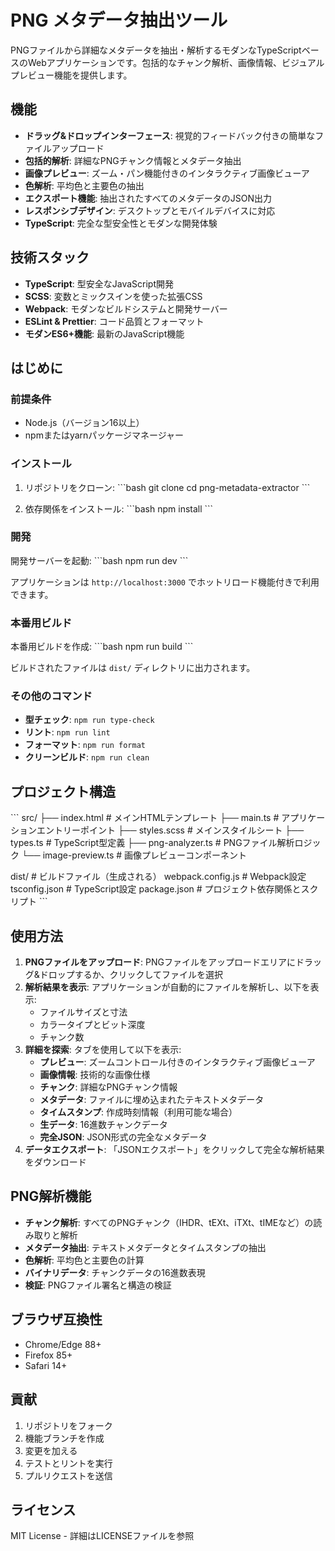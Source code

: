 # PNG メタデータ抽出ツール

PNGファイルから詳細なメタデータを抽出・解析するモダンなTypeScriptベースのWebアプリケーションです。包括的なチャンク解析、画像情報、ビジュアルプレビュー機能を提供します。

## 機能

- **ドラッグ&ドロップインターフェース**: 視覚的フィードバック付きの簡単なファイルアップロード
- **包括的解析**: 詳細なPNGチャンク情報とメタデータ抽出
- **画像プレビュー**: ズーム・パン機能付きのインタラクティブ画像ビューア
- **色解析**: 平均色と主要色の抽出
- **エクスポート機能**: 抽出されたすべてのメタデータのJSON出力
- **レスポンシブデザイン**: デスクトップとモバイルデバイスに対応
- **TypeScript**: 完全な型安全性とモダンな開発体験

## 技術スタック

- **TypeScript**: 型安全なJavaScript開発
- **SCSS**: 変数とミックスインを使った拡張CSS
- **Webpack**: モダンなビルドシステムと開発サーバー
- **ESLint & Prettier**: コード品質とフォーマット
- **モダンES6+機能**: 最新のJavaScript機能

## はじめに

### 前提条件

- Node.js（バージョン16以上）
- npmまたはyarnパッケージマネージャー

### インストール

1. リポジトリをクローン:
\`\`\`bash
git clone <repository-url>
cd png-metadata-extractor
\`\`\`

2. 依存関係をインストール:
\`\`\`bash
npm install
\`\`\`

### 開発

開発サーバーを起動:
\`\`\`bash
npm run dev
\`\`\`

アプリケーションは `http://localhost:3000` でホットリロード機能付きで利用できます。

### 本番用ビルド

本番用ビルドを作成:
\`\`\`bash
npm run build
\`\`\`

ビルドされたファイルは `dist/` ディレクトリに出力されます。

### その他のコマンド

- **型チェック**: `npm run type-check`
- **リント**: `npm run lint`
- **フォーマット**: `npm run format`
- **クリーンビルド**: `npm run clean`

## プロジェクト構造

\`\`\`
src/
├── index.html          # メインHTMLテンプレート
├── main.ts            # アプリケーションエントリーポイント
├── styles.scss        # メインスタイルシート
├── types.ts           # TypeScript型定義
├── png-analyzer.ts    # PNGファイル解析ロジック
└── image-preview.ts   # 画像プレビューコンポーネント

dist/                  # ビルドファイル（生成される）
webpack.config.js      # Webpack設定
tsconfig.json         # TypeScript設定
package.json          # プロジェクト依存関係とスクリプト
\`\`\`

## 使用方法

1. **PNGファイルをアップロード**: PNGファイルをアップロードエリアにドラッグ&ドロップするか、クリックしてファイルを選択
2. **解析結果を表示**: アプリケーションが自動的にファイルを解析し、以下を表示:
   - ファイルサイズと寸法
   - カラータイプとビット深度
   - チャンク数
3. **詳細を探索**: タブを使用して以下を表示:
   - **プレビュー**: ズームコントロール付きのインタラクティブ画像ビューア
   - **画像情報**: 技術的な画像仕様
   - **チャンク**: 詳細なPNGチャンク情報
   - **メタデータ**: ファイルに埋め込まれたテキストメタデータ
   - **タイムスタンプ**: 作成時刻情報（利用可能な場合）
   - **生データ**: 16進数チャンクデータ
   - **完全JSON**: JSON形式の完全なメタデータ
4. **データエクスポート**: 「JSONエクスポート」をクリックして完全な解析結果をダウンロード

## PNG解析機能

- **チャンク解析**: すべてのPNGチャンク（IHDR、tEXt、iTXt、tIMEなど）の読み取りと解析
- **メタデータ抽出**: テキストメタデータとタイムスタンプの抽出
- **色解析**: 平均色と主要色の計算
- **バイナリデータ**: チャンクデータの16進数表現
- **検証**: PNGファイル署名と構造の検証

## ブラウザ互換性

- Chrome/Edge 88+
- Firefox 85+
- Safari 14+

## 貢献

1. リポジトリをフォーク
2. 機能ブランチを作成
3. 変更を加える
4. テストとリントを実行
5. プルリクエストを送信

## ライセンス

MIT License - 詳細はLICENSEファイルを参照
